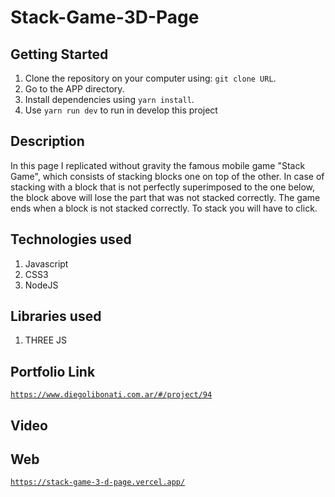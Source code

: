 # Stack-Game-3D-Page

## Getting Started

1. Clone the repository on your computer using: `git clone URL`.
2. Go to the APP directory.
3. Install dependencies using `yarn install`.
4. Use `yarn run dev` to run in develop this project

## Description

In this page I replicated without gravity the famous mobile game "Stack Game", which consists of stacking blocks one on top of the other. In case of stacking with a block that is not perfectly superimposed to the one below, the block above will lose the part that was not stacked correctly. The game ends when a block is not stacked correctly. To stack you will have to click.

## Technologies used

1. Javascript
2. CSS3
3. NodeJS

## Libraries used

1. THREE JS

## Portfolio Link

[`https://www.diegolibonati.com.ar/#/project/94`](https://www.diegolibonati.com.ar/#/project/94)

## Video

## Web

[`https://stack-game-3-d-page.vercel.app/`](https://stack-game-3-d-page.vercel.app/)


